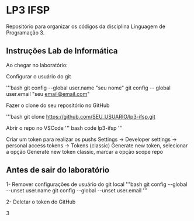 # LP3 IFSP

Repositório para organizar os códigos da disciplina Linguagem de Programação 3.

## Instruções Lab de Informática

Ao chegar no laboratório:

Configurar o usuário do git

'''bash
git config --global user.name "seu nome"
git config -- global user.email "seu email@email.com"

Fazer o clone do seu repositório no GitHub

'''bash
git clone https://github.com/SEU_USUARIO/lp3-ifsp.git

Abrir o repo no VSCode
''' bash
code lp3-ifsp
'''

Criar um token para realizar os pushs
Settings -> Developer settings -> personal access tokens -> Tokens (classic)
Generate new token, selecionar a opção Generate new token classic, marcar a opção scope repo

## Antes de sair do laboratório
1- Remover configurações de usuário do git local
'''bash
git config  --global --unset user.name
git config  --global --unset user.email
'''

2- Deletar o token do GitHub

3